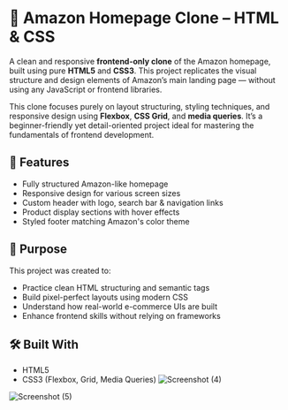 # 🛒 Amazon Homepage Clone – HTML & CSS

A clean and responsive **frontend-only clone** of the Amazon homepage, built using pure **HTML5** and **CSS3**. This project replicates the visual structure and design elements of Amazon’s main landing page — without using any JavaScript or frontend libraries.

This clone focuses purely on layout structuring, styling techniques, and responsive design using **Flexbox**, **CSS Grid**, and **media queries**. It’s a beginner-friendly yet detail-oriented project ideal for mastering the fundamentals of frontend development.

## 🌟 Features

- Fully structured Amazon-like homepage
- Responsive design for various screen sizes
- Custom header with logo, search bar & navigation links
- Product display sections with hover effects
- Styled footer matching Amazon's color theme

## 🎯 Purpose

This project was created to:
- Practice clean HTML structuring and semantic tags
- Build pixel-perfect layouts using modern CSS
- Understand how real-world e-commerce UIs are built
- Enhance frontend skills without relying on frameworks

## 🛠️ Built With

- HTML5  
- CSS3 (Flexbox, Grid, Media Queries)
![Screenshot (4)](https://github.com/user-attachments/assets/7faccd00-b9ce-4434-a004-df4cf9486c70)

![Screenshot (5)](https://github.com/user-attachments/assets/fdf2e73a-8f18-4ea1-b641-6fe4905ab1b7)

